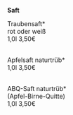 **Saft**

Traubensaft*\
rot oder weiß\
1,0l 3,50€\
<br>

Apfelsaft naturtrüb*\
1,0l 3,50€\
<br>

ABQ-Saft naturtrüb*\
(Apfel-Birne-Quitte)\
1,0l 3,50€
